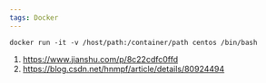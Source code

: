 ```yaml
---
tags: Docker
---
```


```shell
docker run -it -v /host/path:/container/path centos /bin/bash
```

1. https://www.jianshu.com/p/8c22cdfc0ffd
2. https://blog.csdn.net/hnmpf/article/details/80924494